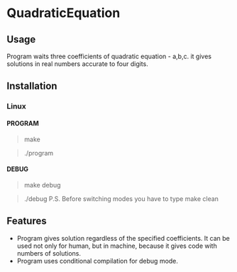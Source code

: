 # QuadraticEquation
## Usage
Program waits three coefficients of quadratic equation - a,b,c. it gives solutions in real numbers accurate to four digits.
## Installation
### Linux
#### PROGRAM
> make

> ./program

#### DEBUG
> make debug

> ./debug
P.S. Before switching modes you have to type
> make clean
## Features
* Program gives solution regardless of the specified coefficients. It can be used not only for human, but in machine, because it gives code with numbers of solutions.
* Program uses сonditional compilation for debug mode.
